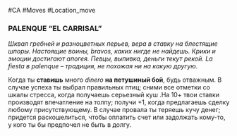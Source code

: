 #CA #Moves #Location_move

### PALENQUE “EL CARRISAL”
*Шквал гребней и разноцветных перьев, вера в ставку на блестящие шпоры. Настоящие воины, bravos, каких нигде не найдешь. Крики и эмоции достигают апогея. Певцы, выпивка, деньги текут рекой. La fiesta в palenque – традиция, не похожая ни на какую другую.*

Когда ты **ставишь** много *dinero* **на петушиный бой**, будь отважным. В случае успеха ты выбрал правильных птиц; сними все отметки со шкалы стресса, когда получаешь серьезный куш .На 10+ твои ставки производят впечатление на толпу; получи +1, когда предлагаешь сделку любому присутствующему. В случае провала ты теряешь кучу денег; придется раскошелиться, чтобы оплатить счет или задолжать кому-то, у кого ты бы предпочел не быть в долгу.